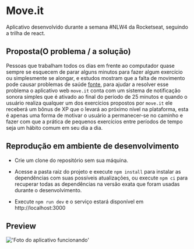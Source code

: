 # Move.it

Aplicativo desenvolvido durante a semana #NLW4 da Rocketseat, seguindo a trilha de react.

## Proposta(O problema / a solução)

Pessoas que trabalham todos os dias em frente ao computador quase sempre se esquecem de parar alguns minutos para fazer algum exercício ou simplesmente se alongar, e estudos mostram que a falta de movimento pode causar problemas de saúde [fonte](https://www.minhavida.com.br/saude/galerias/18936-nove-perigos-a-saude-de-passar-muitas-horas-do-dia-sentado), para ajudar a resolver esse problema o aplicativo web `move.it` conta com um sistema de notificação sonora simples que é ativado ao final do período de 25 minutos e quando o usuário realiza qualquer um dos exercícios propostos por `move.it` ele receberá um bônus de XP que o levará ao próximo nível na plataforma, esta é apenas uma forma de motivar o usuário a permanecer-se no caminho e fazer com que a prática de pequenos exercícios entre períodos de tempo seja um hábito comum em seu dia a dia.

## Reprodução em ambiente de desenvolvimento

- Crie um clone do repositório sem sua máquina.

- Acesse a pasta raiz do projeto e execute `npm install` para instalar as dependências com suas possíveis atualizações, ou execute `npm ci` para recuperar todas as dependências na versão exata que foram usadas durante o desenvolvimento.

- Execute `npm run dev` e o serviço estará disponível em http://localhost:3000

## Preview

!['Foto do aplicativo funcionando']('./public/preview.png')
